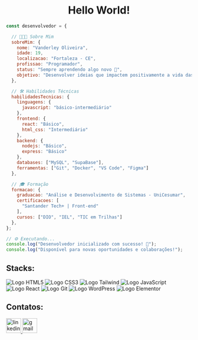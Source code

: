 <h1 align="center">Hello World!</h1>

```javascript
const desenvolvedor = {

  // 🧑🏽‍💻 Sobre Mim
  sobreMim: {
    nome: "Vanderley Oliveira",
    idade: 19,
    localizacao: "Fortaleza - CE",
    profissao: "Programador",
    status: "Sempre aprendendo algo novo 🧠",
    objetivo: "Desenvolver ideias que impactem positivamente a vida das pessoas"
  },

  // 🛠️ Habilidades Técnicas
  habilidadesTecnicas: {
    linguagens: {
      javascript: "básico-intermediário"
    },
    frontend: {
      react: "Básico",
      html_css: "Intermediário"
    },
    backend: {
      nodejs: "Básico",
      express: "Básico"
    },
    databases: ["MySQL", "SupaBase"],
    ferramentas: ["Git", "Docker", "VS Code", "Figma"]
  },

  // 🎓 Formação
  formacao: {
    graduacao: "Análise e Desenvolvimento de Sistemas - UniCesumar",
    certificacoes: [
      "Santander Tech+ | Front-end"
    ],
    cursos: ["DIO", "IEL", "TIC em Trilhas"]
  },
};

// ⚙️ Executando...
console.log("Desenvolvedor inicializado com sucesso! 🎉");
console.log("Disponível para novas oportunidades e colaborações!");
```

###

<h2>Stacks:</h2>

![Logo HTML5](https://img.shields.io/badge/HTML5-E34F26?style=for-the-badge&logo=html5&logoColor=white)
![Logo CSS3](https://img.shields.io/badge/CSS3-1572B6?style=for-the-badge&logo=css&logoColor=white)
![Logo Tailwind](https://img.shields.io/badge/TailwindCSS-1AAEB6?style=for-the-badge&logo=TailwindCSS&logoColor=white)
![Logo JavaScript](https://img.shields.io/badge/JavaScript-F7DF1E?style=for-the-badge&logo=javascript&logoColor=black)
![Logo React](https://img.shields.io/badge/React-01D1EC?style=for-the-badge&logo=React&logoColor=white)
![Logo Git](https://img.shields.io/badge/GIT-E44C30?style=for-the-badge&logo=git&logoColor=white)
![Logo WordPress](https://img.shields.io/badge/WordPress-21759B?style=for-the-badge&logo=WordPress&logoColor=white)
![Logo Elementor](https://img.shields.io/badge/Elementor-111?style=for-the-badge&logo=Elementor&logoColor=900d40)

###

<h2>Contatos:</h2>

<div align="left">
  <a href="https://www.linkedin.com/in/vanderley-oliveira/" target="_blank">
    <img src="https://img.shields.io/static/v1?message=LinkedIn&logo=linkedin&label=&color=0077B5&logoColor=white&labelColor=&style=for-the-badge" height="40" alt="linkedin logo"  />
  </a>
  <a href="mailto:vanderleyoliveira.contato@gmail.com" target="_blank">
    <img src="https://img.shields.io/static/v1?message=Gmail&logo=gmail&label=&color=D14836&logoColor=white&labelColor=&style=for-the-badge" height="40" alt="gmail logo"  />
  </a>
</div>
